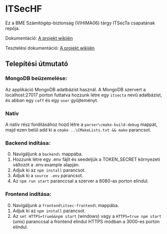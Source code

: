 # ITSecHF

Ez a BME Számítógép-biztonság (VIHIMA06) tárgy ITSecTa csapatának repója.

Dokumentáció: [A projekt wikijén](https://github.com/ITSecTa/ITSecHF/wiki/1.-ITSec-(VIHIMA06)-HF-Dokument%C3%A1ci%C3%B3)

Tesztelési dokumentáció: [A projekt wikijén](https://github.com/ITSecTa/ITSecHF/wiki/5.-Tesztel%C3%A9si-dokument%C3%A1ci%C3%B3)

## Telepítési útmutató

### MongoDB beüzemelése:

Az applikáció MongoDB adatbázist használ. A MongoDB szervert a localhost:27017 porton futtatva hozzunk létre egy `itsecta` nevű adatbázist, és abban egy `caff` és egy `user` gyűjteményt.

### Natív 

A natív rész fordításához hozd létre a `parser\cmake-build-debug` mappát, majd ezen belül add ki a `cmake ..\CMakeLists.txt && make` parancsot.

### Backend indítása:

0) Navigáljunk a `backend\` mappába.
1) Hozzunk létre egy .env fájlt és seedeljük a TOKEN_SECRET környezeti változót a .env.example alapján.
2) Adjuk ki az `npm install` parancsot.
3) Adjuk ki a `source .env` parancsot.
4) Az `npm run start` paranccsal a szerver a 8080-as porton elindul.

### Frontend indítása:

0) Navigáljunk a `frontend\itsec-frontend\` mappába.
1) Adjuk ki az `npm install` parancsot.
2) Az `set HTTPS=true&&npm start` (windows) vagy a `HTTPS=true npm start` (unix) paranccsal a frontend elindul HTTPS módban a 3000-es porton elindul.
